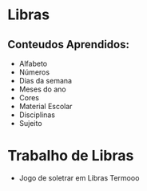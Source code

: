 # Libras

## Conteudos Aprendidos:

- Alfabeto
- Números
- Dias da semana
- Meses do ano
- Cores
- Material Escolar
- Disciplinas
- Sujeito

# Trabalho de Libras

- Jogo de soletrar em Libras Termooo

